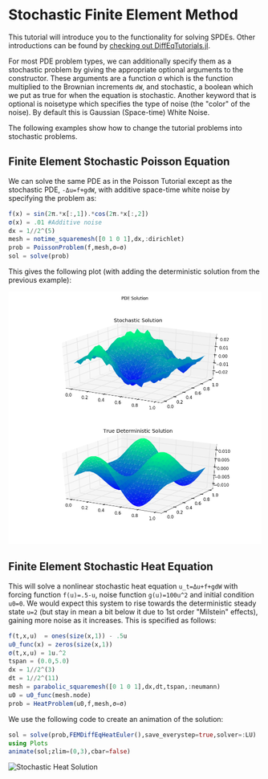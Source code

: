 # Stochastic Finite Element Method

This tutorial will introduce you to the functionality for solving SPDEs. Other
introductions can be found by [checking out DiffEqTutorials.jl](https://github.com/JuliaDiffEq/DiffEqTutorials.jl).

For most PDE problem types, we can additionally specify them as a stochastic
problem by giving the appropriate optional arguments to the constructor. These
arguments are a function σ which is the function multiplied to the Brownian
increments ``dW``, and stochastic, a boolean which we put as true for when the equation
is stochastic. Another keyword that is optional is noisetype which specifies the
type of noise (the "color" of the noise). By default this is Gaussian (Space-time)
White Noise.

The following examples show how to change the tutorial problems into stochastic problems.

## Finite Element Stochastic Poisson Equation

We can solve the same PDE as in the Poisson Tutorial except as the stochastic PDE,
 ``-Δu=f+gdW``, with additive space-time white noise by specifying the problem as:

```julia
f(x) = sin(2π.*x[:,1]).*cos(2π.*x[:,2])
σ(x) = .01 #Additive noise
dx = 1//2^(5)
mesh = notime_squaremesh([0 1 0 1],dx,:dirichlet)
prob = PoissonProblem(f,mesh,σ=σ)
sol = solve(prob)
```

This gives the following plot (with adding the deterministic solution from the previous example):

![Stochastic Poisson Example Solution](../assets/introductionStochasticExample.png)

## Finite Element Stochastic Heat Equation

This will solve a nonlinear stochastic heat equation ``u_t=Δu+f+gdW`` with forcing function `f(u)=.5-u`,
noise function `g(u)=100u^2` and initial condition `u0=0`. We would expect this system
to rise towards the deterministic steady state `u=2` (but stay in mean a bit below
it due to 1st order "Milstein" effects), gaining more noise as it increases.
This is specified as follows:

```julia
f(t,x,u)  = ones(size(x,1)) - .5u
u0_func(x) = zeros(size(x,1))
σ(t,x,u) = 1u.^2
tspan = (0.0,5.0)
dx = 1//2^(3)
dt = 1//2^(11)
mesh = parabolic_squaremesh([0 1 0 1],dx,dt,tspan,:neumann)
u0 = u0_func(mesh.node)
prob = HeatProblem(u0,f,mesh,σ=σ)
```

We use the following code to create an animation of the solution:

```julia
sol = solve(prob,FEMDiffEqHeatEuler(),save_everystep=true,solver=:LU)
using Plots
animate(sol;zlim=(0,3),cbar=false)
```

![Stochastic Heat Solution](../assets/stochasticHeatAnimation.gif)
